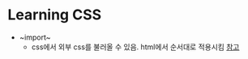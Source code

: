 Learning CSS
=============

* ~import~
  * css에서 외부 css를 불러올 수 있음. html에서 순서대로 적용시킴 [참고](https://aboooks.tistory.com/150)
